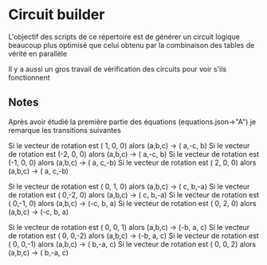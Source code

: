 # Circuit builder

L'objectif des scripts de ce répertoire est de générer un circuit logique beaucoup plus optimisé que celui obtenu par la combinaison des tables de vérité en parallèle

Il y a aussi un gros travail de vérification des circuits pour voir s'ils fonctionnent

## Notes

Après avoir étudié la première partie des équations (equations.json->"A") je remarque les transitions suivantes

Si le vecteur de rotation est ( 1, 0, 0) alors (a,b,c) -> ( a,-c, b)
Si le vecteur de rotation est (-2, 0, 0) alors (a,b,c) -> ( a,-c, b)
Si le vecteur de rotation est (-1, 0, 0) alors (a,b,c) -> ( a, c,-b)
Si le vecteur de rotation est ( 2, 0, 0) alors (a,b,c) -> ( a, c,-b)

Si le vecteur de rotation est ( 0, 1, 0) alors (a,b,c) -> ( c, b,-a)
Si le vecteur de rotation est ( 0,-2, 0) alors (a,b,c) -> ( c, b,-a)
Si le vecteur de rotation est ( 0,-1, 0) alors (a,b,c) -> (-c, b, a)
Si le vecteur de rotation est ( 0, 2, 0) alors (a,b,c) -> (-c, b, a)

Si le vecteur de rotation est ( 0, 0, 1) alors (a,b,c) -> (-b, a, c)
Si le vecteur de rotation est ( 0, 0,-2) alors (a,b,c) -> (-b, a, c)
Si le vecteur de rotation est ( 0, 0,-1) alors (a,b,c) -> ( b,-a, c)
Si le vecteur de rotation est ( 0, 0, 2) alors (a,b,c) -> ( b,-a, c)
